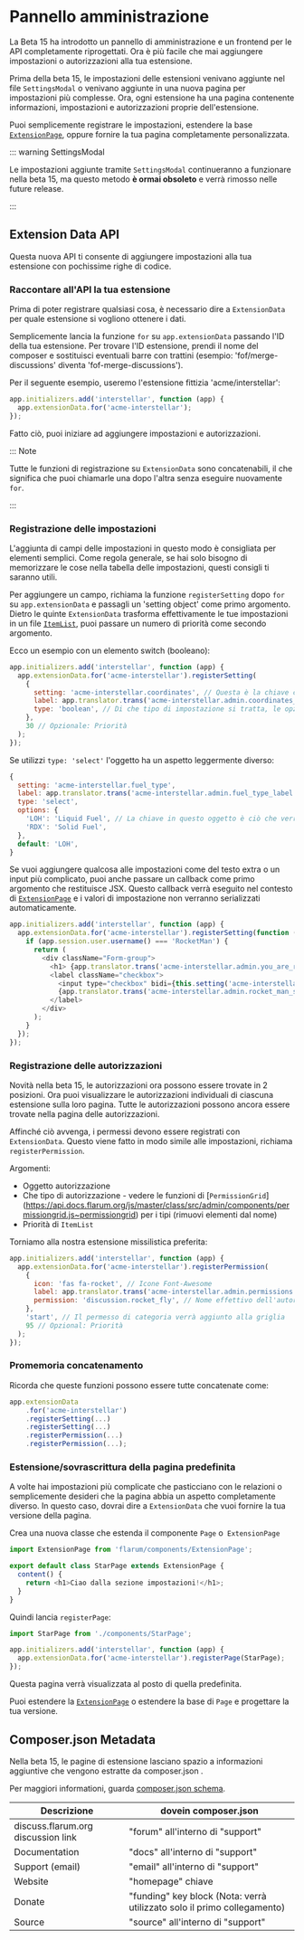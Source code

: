 # Pannello amministrazione

La Beta 15 ha introdotto un pannello di amministrazione e un frontend per le API completamente riprogettati. Ora è più facile che mai aggiungere impostazioni o autorizzazioni alla tua estensione.

Prima della beta 15, le impostazioni delle estensioni venivano aggiunte nel file `SettingsModal` o venivano aggiunte in una nuova pagina per impostazioni più complesse. Ora, ogni estensione ha una pagina contenente informazioni, impostazioni e autorizzazioni proprie dell'estensione.

Puoi semplicemente registrare le impostazioni, estendere la base [`ExtensionPage`](https://api.docs.flarum.org/js/master/class/src/admin/components/extensionpage.js~extensionpage), oppure fornire la tua pagina completamente personalizzata.

::: warning SettingsModal

Le impostazioni aggiunte tramite `SettingsModal` continueranno a funzionare nella beta 15, ma questo metodo **è ormai obsoleto** e verrà rimosso nelle future release.

:::

## Extension Data API

Questa nuova API ti consente di aggiungere impostazioni alla tua estensione con pochissime righe di codice.

### Raccontare all'API la tua estensione

Prima di poter registrare qualsiasi cosa, è necessario dire a `ExtensionData` per quale estensione si vogliono ottenere i dati.

Semplicemente lancia la funzione `for` su `app.extensionData` passando l'ID della tua estensione. Per trovare l'ID estensione, prendi il nome del composer e sostituisci eventuali barre con trattini (esempio: 'fof/merge-discussions' diventa 'fof-merge-discussions').

Per il seguente esempio, useremo l'estensione fittizia 'acme/interstellar':

```js
app.initializers.add('interstellar', function (app) {
  app.extensionData.for('acme-interstellar');
});
```

Fatto ciò, puoi iniziare ad aggiungere impostazioni e autorizzazioni.

::: Note

Tutte le funzioni di registrazione su `ExtensionData` sono concatenabili, il che significa che puoi chiamarle una dopo l'altra senza eseguire nuovamente` for`.

:::

### Registrazione delle impostazioni

L'aggiunta di campi delle impostazioni in questo modo è consigliata per elementi semplici. Come regola generale, se hai solo bisogno di memorizzare le cose nella tabella delle impostazioni, questi consigli ti saranno utili.

Per aggiungere un campo, richiama la funzione `registerSetting` dopo `for` su `app.extensionData` e passagli un 'setting object' come primo argomento. Dietro le quinte `ExtensionData` trasforma effettivamente le tue impostazioni in un file [`ItemList`](https://api.docs.flarum.org/js/master/class/src/common/utils/itemlist.ts~itemlist), puoi passare un numero di priorità come secondo argomento.

Ecco un esempio con un elemento switch (booleano):

```js
app.initializers.add('interstellar', function (app) {
  app.extensionData.for('acme-interstellar').registerSetting(
    {
      setting: 'acme-interstellar.coordinates', // Questa è la chiave con cui verranno salvate le impostazioni nella tabella delle impostazioni nel database.
      label: app.translator.trans('acme-interstellar.admin.coordinates_label'), // L'etichetta da mostrare che consente all'amministratore di sapere cosa fa l'impostazione.
      type: 'boolean', // Di che tipo di impostazione si tratta, le opzioni valide sono: boolean, text (o qualsiasi altro tipo di tag <input>) e select.
    },
    30 // Opzionale: Priorità
  );
});
```

Se utilizzi `type: 'select'` l'oggetto ha un aspetto leggermente diverso:

```js
{
  setting: 'acme-interstellar.fuel_type',
  label: app.translator.trans('acme-interstellar.admin.fuel_type_label'),
  type: 'select',
  options: {
    'LOH': 'Liquid Fuel', // La chiave in questo oggetto è ciò che verrà memorizzato nel database, il valore è l'etichetta che l'amministratore vedrà (ricorda di usare le traduzioni se hanno senso nel tuo contesto).
    'RDX': 'Solid Fuel',
  },
  default: 'LOH',
}
```

Se vuoi aggiungere qualcosa alle impostazioni come del testo extra o un input più complicato, puoi anche passare un callback come primo argomento che restituisce JSX. Questo callback verrà eseguito nel contesto di [`ExtensionPage`](https://api.docs.flarum.org/js/master/class/src/admin/components/extensionpage.js~extensionpage) e i valori di impostazione non verranno serializzati automaticamente.

```js
app.initializers.add('interstellar', function (app) {
  app.extensionData.for('acme-interstellar').registerSetting(function () {
    if (app.session.user.username() === 'RocketMan') {
      return (
        <div className="Form-group">
          <h1> {app.translator.trans('acme-interstellar.admin.you_are_rocket_man_label')} </h1>
          <label className="checkbox">
            <input type="checkbox" bidi={this.setting('acme-interstellar.rocket_man_setting')} />
            {app.translator.trans('acme-interstellar.admin.rocket_man_setting_label')}
          </label>
        </div>
      );
    }
  });
});
```

### Registrazione delle autorizzazioni

Novità nella beta 15, le autorizzazioni ora possono essere trovate in 2 posizioni. Ora puoi visualizzare le autorizzazioni individuali di ciascuna estensione sulla loro pagina. Tutte le autorizzazioni possono ancora essere trovate nella pagina delle autorizzazioni.

Affinché ciò avvenga, i permessi devono essere registrati con `ExtensionData`. Questo viene fatto in modo simile alle impostazioni, richiama `registerPermission`.

Argomenti:

- Oggetto autorizzazione
- Che tipo di autorizzazione - vedere le funzioni di [`PermissionGrid`] (https://api.docs.flarum.org/js/master/class/src/admin/components/permissiongrid.js~permissiongrid) per i tipi (rimuovi elementi dal nome)
- Priorità di `ItemList`

Torniamo alla nostra estensione missilistica preferita:

```js
app.initializers.add('interstellar', function (app) {
  app.extensionData.for('acme-interstellar').registerPermission(
    {
      icon: 'fas fa-rocket', // Icone Font-Awesome
      label: app.translator.trans('acme-interstellar.admin.permissions.fly_rockets_label'), // Etichetta di autorizzazione
      permission: 'discussion.rocket_fly', // Nome effettivo dell'autorizzazione memorizzato nel database (e utilizzato durante il controllo dell'autorizzazione).
    },
    'start', // Il permesso di categoria verrà aggiunto alla griglia
    95 // Opzional: Priorità
  );
});
```

### Promemoria concatenamento

Ricorda che queste funzioni possono essere tutte concatenate come:

```js
app.extensionData
    .for('acme-interstellar')
    .registerSetting(...)
    .registerSetting(...)
    .registerPermission(...)
    .registerPermission(...);
```

### Estensione/sovrascrittura della pagina predefinita

A volte hai impostazioni più complicate che pasticciano con le relazioni o semplicemente desideri che la pagina abbia un aspetto completamente diverso. In questo caso, dovrai dire a `ExtensionData` che vuoi fornire la tua versione della pagina.

Crea una nuova classe che estenda il componente `Page` o` ExtensionPage`

```js
import ExtensionPage from 'flarum/components/ExtensionPage';

export default class StarPage extends ExtensionPage {
  content() {
    return <h1>Ciao dalla sezione impostazioni!</h1>;
  }
}
```

Quindi lancia `registerPage`:

```js
import StarPage from './components/StarPage';

app.initializers.add('interstellar', function (app) {
  app.extensionData.for('acme-interstellar').registerPage(StarPage);
});
```

Questa pagina verrà visualizzata al posto di quella predefinita.

Puoi estendere la [`ExtensionPage`](https://api.docs.flarum.org/js/master/class/src/admin/components/extensionpage.js~extensionpage) o estendere la base di `Page` e progettare la tua versione.

## Composer.json Metadata

Nella beta 15, le pagine di estensione lasciano spazio a informazioni aggiuntive che vengono estratte da composer.json .

Per maggiori informationi, guarda [composer.json schema](https://getcomposer.org/doc/04-schema.md).

| Descrizione                        | dovein composer.json                                                    |
| ---------------------------------- | ----------------------------------------------------------------------- |
| discuss.flarum.org discussion link | "forum" all'interno di "support"                                        |
| Documentation                      | "docs" all'interno di "support"                                         |
| Support (email)                    | "email" all'interno di "support"                                        |
| Website                            | "homepage" chiave                                                       |
| Donate                             | "funding" key block (Nota: verrà utilizzato solo il primo collegamento) |
| Source                             | "source" all'interno di "support"                                       |
